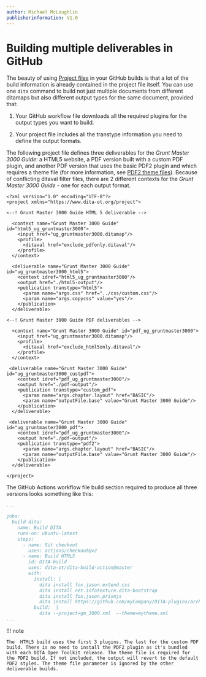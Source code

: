 ```yaml
---
author: Michael McLoughlin
publisherinformation: V1.0
---
```


# Building multiple deliverables in GitHub

The beauty of using [Project files](automating-builds.md#project-files) in your GitHub builds is that a lot of the build information is already contained in the project file itself. You can use one `dita` command to build not just multiple documents from different ditamaps but also different output types for the same document, provided that:

1.  Your GitHub workflow file downloads all the required plugins for the output types you want to build.

2.  Your project file includes all the transtype information you need to define the output formats.


The following project file defines three deliverables for the *Grunt Master 3000 Guide*: a HTML5 website, a PDF version built with a custom PDF plugin, and another PDF version that uses the basic PDF2 plugin and which requires a theme file (for more information, see [PDF2 theme files](pdf2_themes.md)). Because of conflicting ditaval filter files, there are 2 different contexts for the *Grunt Master 3000 Guide* - one for each output format.

```language-xml
<?xml version="1.0" encoding="UTF-8"?>
<project xmlns="https://www.dita-ot.org/project">

<--! Grunt Master 3000 Guide HTML 5 deliverable -->

  <context name="Grunt Master 3000 Guide" id="html5_ug_gruntmaster3000">
    <input href="ug_gruntmaster3000.ditamap"/>
    <profile>
      <ditaval href="exclude_pdfonly.ditaval"/>
    </profile>
  </context>
  
  <deliverable name="Grunt Master 3000 Guide" id="ug_gruntmaster3000_html5">
    <context idref="html5_ug_gruntmaster3000"/>
    <output href="./html5-output"/>
    <publication transtype="html5">
      <param name="args.css" href="../css/custom.css"/>
      <param name="args.copycss" value="yes"/>
    </publication>
  </deliverable>

<--! Grunt Master 3000 Guide PDF deliverables -->

  <context name="Grunt Master 3000 Guide" id="pdf_ug_gruntmaster3000">
    <input href="ug_gruntmaster3000.ditamap"/>
    <profile>
      <ditaval href="exclude_html5only.ditaval"/>
    </profile>
  </context>

 <deliverable name="Grunt Master 3000 Guide" id="ug_gruntmaster3000_custpdf">
    <context idref="pdf_ug_gruntmaster3000"/>
    <output href="./pdf-output"/>
    <publication transtype="custom_pdf">
      <param name="args.chapter.layout" href="BASIC"/>
      <param name="outputFile.base" value="Grunt Master 3000 Guide"/>
    </publication>
  </deliverable>

 <deliverable name="Grunt Master 3000 Guide" id="ug_gruntmaster3000_pdf">
    <context idref="pdf_ug_gruntmaster3000"/>
    <output href="./pdf-output"/>
    <publication transtype="pdf2">
      <param name="args.chapter.layout" href="BASIC"/>
      <param name="outputFile.base" value="Grunt Master 3000 Guide"/>
    </publication>
  </deliverable>
  
</project>
```

The GitHub Actions workflow file build section required to produce all three versions looks something like this:

```yaml
...

jobs:
  build-dita:
    name: Build DITA
    runs-on: ubuntu-latest
    steps:
      - name: Git checkout
        uses: actions/checkout@v2
      - name: Build HTML5
        id: DITA-build
        uses: dita-ot/dita-build-action@master
        with:
          install: |
            dita install fox.jason.extend.css
            dita install net.infotexture.dita-bootstrap
            dita install fox.jason.prismjs
            dita install https://github.com/myCompany/DITA-plugins/archive/custom_pdf.zip
          build:  |
            dita --project=gm_3000.xml  --theme=mytheme.xml
...
```

!!! note

    The  HTML5 build uses the first 3 plugins. The last for the custom PDF build. There is no need to install the PDF2 plugin as it's bundled with each DITA Open Toolkit release. The theme file is required for the PDF2 build. If not included, the output will revert to the default PDF2 styles. The theme file parameter is ignored by the other deliverable builds.
